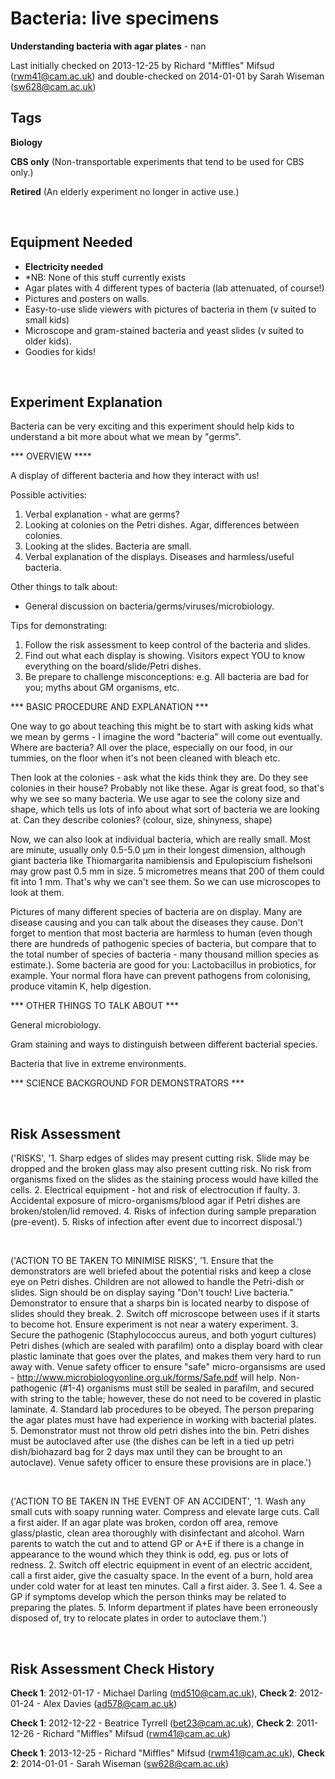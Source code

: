 # Bacteria: live specimens

**Understanding bacteria with agar plates** - nan

Last initially checked on 2013-12-25 by Richard "Miffles" Mifsud (rwm41@cam.ac.uk) and double-checked on 2014-01-01 by Sarah Wiseman (sw628@cam.ac.uk)

## Tags
<!--- Start Tags (DO NOT REMOVE THIS COMMENT) --->

**Biology**

**CBS only** (Non-transportable experiments that tend to be used for CBS only.)

**Retired** (An elderly experiment no longer in active use.)
<!--- End Tags (DO NOT REMOVE THIS COMMENT) --->

<br/>

## Equipment Needed 
- **Electricity needed**
- *NB: None of this stuff currently exists
- Agar plates with 4 different types of bacteria (lab attenuated, of course!)
- Pictures and posters on walls.
- Easy-to-use slide viewers with pictures of bacteria in them (v suited to small kids)
- Microscope and gram-stained bacteria and yeast slides (v suited to older kids).
- Goodies for kids!

<br/>

## Experiment Explanation 

Bacteria can be very exciting and this experiment should help kids to understand a bit more about what we mean by "germs".


*** OVERVIEW ****

A display of different bacteria and how they interact with us!

Possible activities:
1. Verbal explanation - what are germs?
1. Looking at colonies on the Petri dishes. Agar, differences between colonies.
2. Looking at the slides. Bacteria are small.
3. Verbal explanation of the displays. Diseases and harmless/useful bacteria.

Other things to talk about:
- General discussion on bacteria/germs/viruses/microbiology.

Tips for demonstrating:
1. Follow the risk assessment to keep control of the bacteria and slides.
2. Find out what each display is showing. Visitors expect YOU to know everything on the board/slide/Petri dishes.
3. Be prepare to challenge misconceptions: e.g. All bacteria are bad for you; myths about GM organisms, etc.


*** BASIC PROCEDURE AND EXPLANATION ***

One way to go about teaching this might be to start with asking kids what we mean by germs - I imagine the word "bacteria" will come out eventually. Where are bacteria? All over the place, especially on our food, in our tummies, on the floor when it's not been cleaned with bleach etc. 

Then look at the colonies - ask what the kids think they are. Do they see colonies in their house? Probably not like these. Agar is great food, so that's why we see so many bacteria. We use agar to see the colony size and shape, which tells us lots of info about what sort of bacteria we are looking at. Can they describe colonies? (colour, size, shinyness, shape)

Now, we can also look at individual bacteria, which are really small. Most are minute, usually only 0.5-5.0 μm in their longest dimension, although giant bacteria like Thiomargarita namibiensis and Epulopiscium fishelsoni may grow past 0.5 mm in size. 5 micrometres means that 200 of them could fit into 1 mm. That's why we can't see them. So we can use microscopes to look at them.

Pictures of many different species of bacteria are on display. Many are disease causing and you can talk about the diseases they cause. Don't forget to mention that most bacteria are harmless to human (even though there are hundreds of pathogenic species of bacteria, but compare that to the total number of species of bacteria - many thousand million species as estimate.). Some bacteria are good for you: Lactobacillus in probiotics, for example. Your normal flora have can prevent pathogens from colonising, produce vitamin K, help digestion.


*** OTHER THINGS TO TALK ABOUT ***

General microbiology.

Gram staining and ways to distinguish between different bacterial species.

Bacteria that live in extreme environments.

*** SCIENCE BACKGROUND FOR DEMONSTRATORS ***

<br/>

## Risk Assessment

('RISKS', '1.  Sharp edges of slides may present cutting risk.  Slide may be dropped and the broken glass may also present cutting risk.  No risk from organisms fixed on the slides as the staining process would have killed the cells.  2. Electrical equipment - hot and risk of electrocution if faulty.  3. Accidental exposure of micro-organisms/blood agar if Petri dishes are broken/stolen/lid removed.  4. Risks of infection during sample preparation (pre-event).  5. Risks of infection after event due to incorrect disposal.')

<br/>

('ACTION TO BE TAKEN TO MINIMISE RISKS', '1.  Ensure that the demonstrators are well briefed about the potential risks and keep a close eye on Petri dishes.  Children are not allowed to handle the Petri-dish or slides.  Sign should be on display saying "Don\'t touch! Live bacteria."  Demonstrator to ensure that a sharps bin is located nearby to dispose of slides should they break.  2.  Switch off microscope between uses if it starts to become hot. Ensure experiment is not near a watery experiment.  3. Secure the pathogenic (Staphylococcus aureus, and both yogurt cultures) Petri dishes (which are sealed with parafilm) onto a display board with clear plastic laminate that goes over the plates, and makes them very hard to run away with.  Venue safety officer to ensure "safe" micro-organsisms are used - http://www.microbiologyonline.org.uk/forms/Safe.pdf will help.  Non-pathogenic (#1-4) organisms must still be sealed in parafilm, and secured with string to the table; however, these do not need to be covered in plastic laminate.  4. Standard lab procedures to be obeyed.  The person preparing the agar plates must have had experience in working with bacterial plates.  5. Demonstrator must not throw old petri dishes into the bin.  Petri dishes must be autoclaved after use (the dishes can be left in a tied up petri dish/biohazard bag for 2 days max until they can be brought to an autoclave).  Venue safety officer to ensure these provisions are in place.')

<br/>

('ACTION TO BE TAKEN IN THE EVENT OF AN ACCIDENT', '1. Wash any small cuts with soapy running water.  Compress and elevate large cuts.  Call a first aider.  If an agar plate was broken, cordon off area, remove glass/plastic, clean area thoroughly with disinfectant and alcohol.  Warn parents to watch the cut and to attend GP or A+E if there is a change in appearance to the wound which they think is odd, eg. pus or lots of redness.  2. Switch off electric equipment in event of an electric accident, call a first aider, give the casualty space.  In the event of a burn, hold area under cold water for at least ten minutes.  Call a first aider.  3. See 1.  4. See a GP if symptoms develop which the person thinks may be related to preparing the plates.  5. Inform department if plates have been erroneously disposed of, try to relocate plates in order to autoclave them.')

<br/>

## Risk Assessment Check History 

**Check 1**: 2012-01-17 - Michael Darling (md510@cam.ac.uk), **Check 2**: 2012-01-24 - Alex Davies (ad578@cam.ac.uk)

**Check 1**: 2012-12-22 - Beatrice Tyrrell (bet23@cam.ac.uk), **Check 2**: 2011-12-26 - Richard "Miffles" Mifsud (rwm41@cam.ac.uk)

**Check 1**: 2013-12-25 - Richard "Miffles" Mifsud (rwm41@cam.ac.uk), **Check 2**: 2014-01-01 - Sarah Wiseman (sw628@cam.ac.uk)